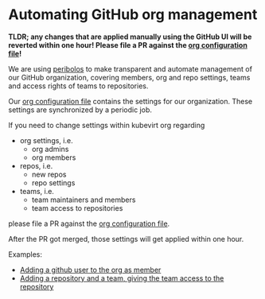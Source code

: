 # Automating GitHub org management

**TLDR; any changes that are applied manually using the GitHub UI will be reverted within one hour! Please file a PR against the [org configuration file]!**

We are using [peribolos] to make transparent and automate management of our GitHub organization, covering members, org and repo settings, teams and access rights of teams to repositories.

Our [org configuration file] contains the settings for our organization. These settings are synchronized by a periodic job.

If you need to change settings within kubevirt org regarding

- org settings, i.e.
    - org admins
    - org members
- repos, i.e.
    - new repos
    - repo settings
- teams, i.e.
    - team maintainers and members
    - team access to repositories

please file a PR against the [org configuration file].

After the PR got merged, those settings will get applied within one hour.

Examples:
* [Adding a github user to the org as member](https://github.com/kubevirt/project-infra/pull/929/files)
* [Adding a repository and a team, giving the team access to the repository](https://github.com/kubevirt/project-infra/pull/990/files)

[org configuration file]: https://github.com/kubevirt/project-infra/blob/fe7457d449e0d03d5a0dd62359f415b44c3fa323/github/ci/prow/files/orgs.yaml#L1
[peribolos]: https://github.com/kubernetes/test-infra/tree/master/prow/cmd/peribolos
